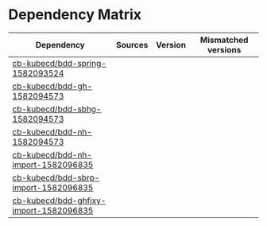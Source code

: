 # Dependency Matrix

Dependency | Sources | Version | Mismatched versions
---------- | ------- | ------- | -------------------
[cb-kubecd/bdd-spring-1582093524](https://github.com/cb-kubecd/bdd-spring-1582093524.git) |  | []() | 
[cb-kubecd/bdd-gh-1582094573](https://github.com/cb-kubecd/bdd-gh-1582094573.git) |  | []() | 
[cb-kubecd/bdd-sbhg-1582094573](https://github.com/cb-kubecd/bdd-sbhg-1582094573.git) |  | []() | 
[cb-kubecd/bdd-nh-1582094573](https://github.com/cb-kubecd/bdd-nh-1582094573.git) |  | []() | 
[cb-kubecd/bdd-nh-import-1582096835](https://github.com/cb-kubecd/bdd-nh-import-1582096835.git) |  | []() | 
[cb-kubecd/bdd-sbrp-import-1582096835](https://github.com/cb-kubecd/bdd-sbrp-import-1582096835.git) |  | []() | 
[cb-kubecd/bdd-ghfjxy-import-1582096835](https://github.com/cb-kubecd/bdd-ghfjxy-import-1582096835.git) |  | []() | 
